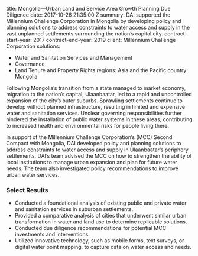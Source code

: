 
title: Mongolia—Urban Land and Service Area Growth Planning Due Diligence
date: 2017-10-26 21:35:00 Z
summary: DAI supported the Millennium Challenge Corporation in Mongolia by developing
  policy and planning solutions to address constraints to water access and supply
  in the vast unplanned settlements surrounding the nation’s capital city.
contract-start-year: 2017
contract-end-year: 2019
client: Millennium Challenge Corporation
solutions:
- Water and Sanitation Services and Management
- Governance
- Land Tenure and Property Rights
regions: Asia and the Pacific
country: Mongolia


Following Mongolia’s transition from a state managed to market economy, migration to the nation’s capital, Ulaanbaatar, led to a rapid and uncontrolled expansion of the city’s outer suburbs. Sprawling settlements continue to develop without planned infrastructure, resulting in limited and expensive water and sanitation services. Unclear governing responsibilities further hindered the installation of public water systems in these areas, contributing to increased health and environmental risks for people living there.

In support of the Millennium Challenge Corporation’s (MCC) Second Compact with Mongolia, DAI developed policy and planning solutions to address constraints to water access and supply in Ulaanbaatar’s periphery settlements. DAI’s team advised the MCC on how to strengthen the ability of local institutions to manage urban expansion and plan for future water needs. The team also investigated policy recommendations to improve urban water services.

### Select Results

* Conducted a foundational analysis of existing public and private water and sanitation services in suburban settlements.
* Provided a comparative analysis of cities that underwent similar urban transformation in water and land use to determine replicable solutions.
* Conducted due diligence recommendations for potential MCC investments and interventions.
* Utilized innovative technology, such as mobile forms, text surveys, or digital water point mapping, to capture data on water access and needs.
